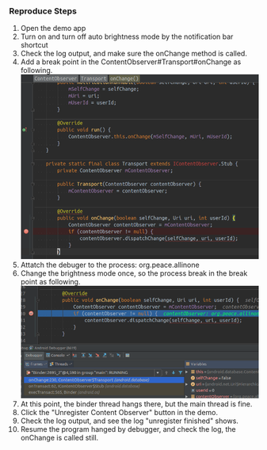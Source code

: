 ### Reproduce Steps  

1. Open the demo app 
2. Turn on and turn off auto brightness mode by the notification bar shortcut
3. Check the log output, and make sure the onChange method is called.
4. Add a break point in the ContentObserver#Transport#onChange as following. 
![Break point](images/1.png) 
5. Attatch the debuger to the process: org.peace.allinone
6. Change the brightness mode once, so the process break in the break point as following.
![Break](images/2.png)
7. At this point, the binder thread hangs there, but the main thread is fine. 
8. Click the "Unregister Content Observer" button in the demo.
9. Check the log output, and see the log "unregister finished" shows.
10. Resume the program hanged by debugger, and check the log, the onChange is called still.